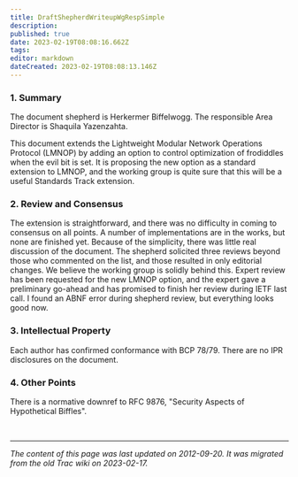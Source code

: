 ```yaml
---
title: DraftShepherdWriteupWgRespSimple
description: 
published: true
date: 2023-02-19T08:08:16.662Z
tags: 
editor: markdown
dateCreated: 2023-02-19T08:08:13.146Z
---
```


### 1. Summary

The document shepherd is Herkermer Biffelwogg. The responsible Area Director is Shaquila Yazenzahta.

This document extends the Lightweight Modular Network Operations Protocol (LMNOP) by adding an option to control optimization of frodiddles when the evil bit is set. It is proposing the new option as a standard extension to LMNOP, and the working group is quite sure that this will be a useful Standards Track extension.

### 2. Review and Consensus

The extension is straightforward, and there was no difficulty in coming to consensus on all points. A number of implementations are in the works, but none are finished yet. Because of the simplicity, there was little real discussion of the document. The shepherd solicited three reviews beyond those who commented on the list, and those resulted in only editorial changes. We believe the working group is solidly behind this. Expert review has been requested for the new LMNOP option, and the expert gave a preliminary go-ahead and has promised to finish her review during IETF last call. I found an ABNF error during shepherd review, but everything looks good now.
### 3. Intellectual Property

Each author has confirmed conformance with BCP 78/79. There are no IPR disclosures on the document.
### 4. Other Points

There is a normative downref to RFC 9876, "Security Aspects of Hypothetical Biffles".

&nbsp;
&nbsp;
&nbsp;

---

*The content of this page was last updated on 2012-09-20. It was migrated from the old Trac wiki on 2023-02-17.*